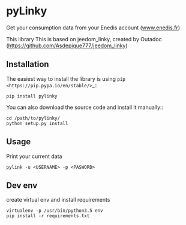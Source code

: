 pyLinky
=======
Get your consumption data from your Enedis account (www.enedis.fr) 

This library This is based on jeedom_linky, created by Outadoc (https://github.com/Asdepique777/jeedom_linky)

Installation
------------

The easiest way to install the library is using `pip <https://pip.pypa.io/en/stable/>`_::

    pip install pylinky

You can also download the source code and install it manually::

    cd /path/to/pylinky/
    python setup.py install

Usage
-----
Print your current data

    pylink -u <USERNAME> -p <PASWORD>


Dev env
-------
create virtual env and install requirements

    virtualenv -p /usr/bin/python3.5 env
    pip install -r requirements.txt
